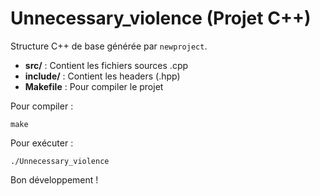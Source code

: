 # Unnecessary_violence (Projet C++)

Structure C++ de base générée par `newproject`.

- **src/** : Contient les fichiers sources .cpp
- **include/** : Contient les headers (.hpp)
- **Makefile** : Pour compiler le projet

Pour compiler :
```
make
```

Pour exécuter :
```
./Unnecessary_violence
```

Bon développement !
